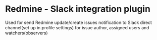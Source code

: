 Redmine - Slack integration plugin
======================
Used for send Redmine update/create issues notification to Slack direct channel(set up in profile settings) for issue author, assigned users and watchers(observers)
